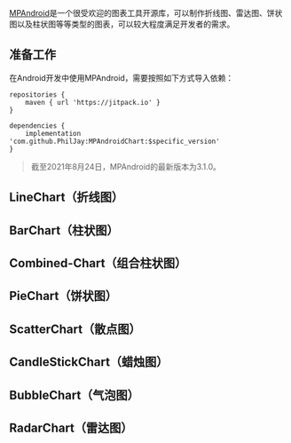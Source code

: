 [MPAndroid](https://github.com/PhilJay/MPAndroidChart)是一个很受欢迎的图表工具开源库，可以制作折线图、雷达图、饼状图以及柱状图等等类型的图表，可以较大程度满足开发者的需求。

## 准备工作

在Android开发中使用MPAndroid，需要按照如下方式导入依赖：

```
repositories {
    maven { url 'https://jitpack.io' }
}

dependencies {
    implementation 'com.github.PhilJay:MPAndroidChart:$specific_version'
}
```

>截至2021年8月24日，MPAndroid的最新版本为3.1.0。

## LineChart（折线图）

## BarChart（柱状图）

## Combined-Chart（组合柱状图）

## PieChart（饼状图）

## ScatterChart（散点图）

## CandleStickChart（蜡烛图）

## BubbleChart（气泡图）

## RadarChart（雷达图）